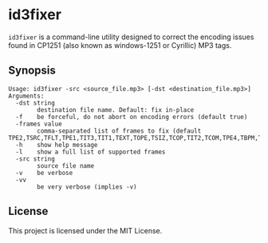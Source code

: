 # id3fixer

`id3fixer` is a command-line utility designed to correct the encoding issues found in CP1251 (also known as windows-1251 or Cyrillic) MP3 tags.

## Synopsis
```
Usage: id3fixer -src <source_file.mp3> [-dst <destination_file.mp3>]
Arguments:
  -dst string
    	destination file name. Default: fix in-place
  -f	be forceful, do not abort on encoding errors (default true)
  -frames value
    	comma-separated list of frames to fix (default TPE2,TSRC,TFLT,TPE1,TIT3,TIT1,TEXT,TOPE,TSIZ,TCOP,TIT2,TCOM,TPE4,TBPM,TPE1,TLAN,TLEN,TIT2,TOWN,TRCK,TALB,TMED,COMM,TIME,TOAL,TKEY,TPOS,TORY,TCON,TXXX,TPE3,TENC,TOLY,TRSN,TPUB,TCON,TOFN,TYER,TRSO,TDAT,TSSE,TDLY,TRDA)
  -h	show help message
  -l	show a full list of supported frames
  -src string
    	source file name
  -v	be verbose
  -vv
    	be very verbose (implies -v)
```

## License

This project is licensed under the MIT License.